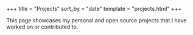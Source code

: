 +++
title = "Projects"
sort_by = "date"
template = "projects.html"
+++

This page showcases my personal and open source projects that I have worked on or contributed to. 